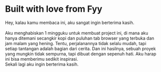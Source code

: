 # Built with love from Fyy
Hey, kalau kamu membaca ini, aku sangat ingin berterima kasih.<br><br>
Aku menghabiskan 1 mingguku untuk membuat project ini, di mana aku hanya ditemani secangkir kopi dan puluhan tab browser yang terbuka dan jam malam yang hening. Tentu, perjalanannya tidak selalu mudah, tapi setiap tantangan adalah bagian dari cerita. Dan ini hasilnya, sebuah proyek yang mungkin tidak sempurna, tapi dibuat dengan sepenuh hati. Aku harap ini bisa memberimu sedikit inspirasi.<br>
Sekali lagi aku ingin berterima kasih.
